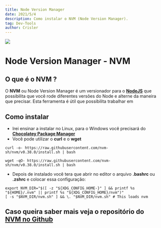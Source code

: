 ```yaml
---
title: Node Version Manager
date: 2021/5/4
description: Como instalar o NVM (Node Version Manager).
tag: Dev-Tools
author: Crisler
---
```

![](/images/nodejs.png)
# Node Version Manager - NVM
## O que é o NVM ?
O **NVM** ou Node Version Manager é um versionador para o [**NodeJS**]() que possibilita que você rode diferentes versões do Node e alterne da maneira que precisar. 
Esta ferramenta é útil que possibilita trabalhar em 
## Como instalar
- Irei ensinar a instalar no Linux, para o Windows você precisará do [**Chocolatey Package Manager**]()
- Você pode utilizar o **curl** e o **wget**
```
curl -o- https://raw.githubusercontent.com/nvm-sh/nvm/v0.38.0/install.sh | bash
```
```
wget -qO- https://raw.githubusercontent.com/nvm-sh/nvm/v0.38.0/install.sh | bash
```
- Depois de instalado você tera que abrir no editor o arquivo **.bashrc** ou **.zshrc** e colocar essa configuração:
```
export NVM_DIR="$([ -z "${XDG_CONFIG_HOME-}" ] && printf %s "${HOME}/.nvm" || printf %s "${XDG_CONFIG_HOME}/nvm")"
[ -s "$NVM_DIR/nvm.sh" ] && \. "$NVM_DIR/nvm.sh" # This loads nvm
```
## Caso queira saber mais veja o repositório do [NVM no Github](https://github.com/nvm-sh/nvm)